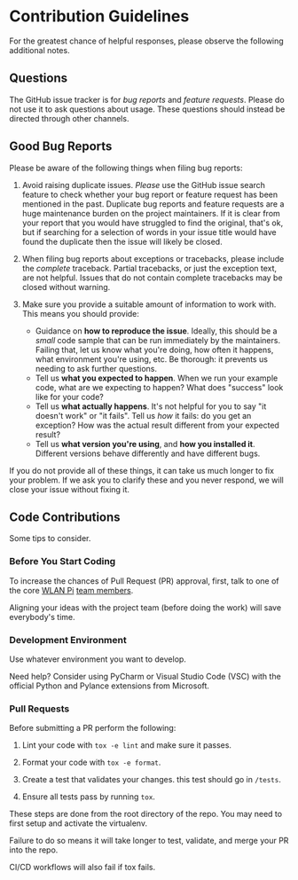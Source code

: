 # Contribution Guidelines

For the greatest chance of helpful responses, please observe the
following additional notes.

## Questions

The GitHub issue tracker is for *bug reports* and *feature requests*. Please do
not use it to ask questions about usage. These questions should
instead be directed through other channels.

## Good Bug Reports

Please be aware of the following things when filing bug reports:

1. Avoid raising duplicate issues. *Please* use the GitHub issue search feature
   to check whether your bug report or feature request has been mentioned in
   the past. Duplicate bug reports and feature requests are a huge maintenance
   burden on the project maintainers. If it is clear from your report that you 
   would have struggled to find the original, that's ok, but if searching for 
   a selection of words in your issue title would have found the duplicate
   then the issue will likely be closed.

2. When filing bug reports about exceptions or tracebacks, please include the
   *complete* traceback. Partial tracebacks, or just the exception text, are
   not helpful. Issues that do not contain complete tracebacks may be closed
   without warning.

3. Make sure you provide a suitable amount of information to work with. This
   means you should provide:

   - Guidance on **how to reproduce the issue**. Ideally, this should be a
     *small* code sample that can be run immediately by the maintainers.
     Failing that, let us know what you're doing, how often it happens, what
     environment you're using, etc. Be thorough: it prevents us needing to ask
     further questions.
   - Tell us **what you expected to happen**. When we run your example code,
     what are we expecting to happen? What does "success" look like for your
     code?
   - Tell us **what actually happens**. It's not helpful for you to say "it
     doesn't work" or "it fails". Tell us *how* it fails: do you get an
     exception? How was the actual result different from your expected result?
   - Tell us **what version you're using**, and
     **how you installed it**. Different versions behave
     differently and have different bugs.

If you do not provide all of these things, it can take us much longer to
fix your problem. If we ask you to clarify these and you never respond, we
will close your issue without fixing it.

## Code Contributions

Some tips to consider.

### Before You Start Coding

To increase the chances of Pull Request (PR) approval, first, talk to one of the core [WLAN Pi](https://github.com/WLAN-Pi/) [team members](https://github.com/orgs/WLAN-Pi/people).

Aligning your ideas with the project team (before doing the work) will save everybody's time.

### Development Environment

Use whatever environment you want to develop.

Need help? Consider using PyCharm or Visual Studio Code (VSC) with the official Python and Pylance extensions from Microsoft.

### Pull Requests

Before submitting a PR perform the following:

1. Lint your code with `tox -e lint` and make sure it passes.

2. Format your code with `tox -e format`.

3. Create a test that validates your changes. this test should go in `/tests`.

4. Ensure all tests pass by running `tox`.

These steps are done from the root directory of the repo. You may need to first setup and activate the virtualenv.

Failure to do so means it will take longer to test, validate, and merge your PR into the repo.

CI/CD workflows will also fail if tox fails.

